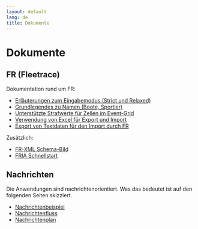 ```yaml
---
layout: default
lang: de
title: Dokumente
---
```


# Dokumente

## FR (Fleetrace)

Dokumentation rund um FR:

<ul>
<li><a href="doc-input-mode.html">Erläuterungen zum Eingabemodus (Strict und Relaxed)</a></li>
<li><a href="doc-entry-names.html">Grundlegendes zu Namen (Boote, Sportler)</a></li>
<li><a href="doc-supported-penalties.html">Unterstützte Strafwerte für Zellen im Event-Grid</a></li>
<li><a href="doc-spreadsheet-use.html">Verwendung von Excel für Export und Import</a></li>
<li><a href="doc-data-export.html">Export von Textdaten für den Import durch FR</a></li>
</ul>

Zusätzlich:
- [FR-XML Schema-Bild](doc-schema-image.html)
- [FRIA Schnellstart](doc-fria-quick-start.html)

## Nachrichten

Die Anwendungen sind nachrichtenorientiert.
Was das bedeutet ist auf den folgenden Seiten skizziert.

<ul>
<li><a href="doc-msg-example.html">Nachrichtenbeispiel</a></li>
<li><a href="doc-msg-flow.html">Nachrichtenfluss</a></li>
<li><a href="doc-msg-map.html">Nachrichtenplan</a></li>
</ul>
